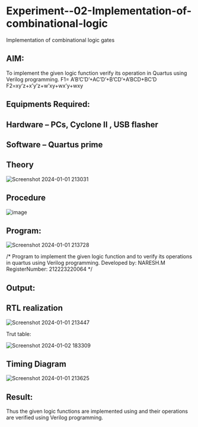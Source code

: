 # Experiment--02-Implementation-of-combinational-logic
Implementation of combinational logic gates
 
## AIM:
To implement the given logic function verify its operation in Quartus using Verilog programming.
 F1= A’B’C’D’+AC’D’+B’CD’+A’BCD+BC’D
F2=xy’z+x’y’z+w’xy+wx’y+wxy
 
 
 
## Equipments Required:
## Hardware – PCs, Cyclone II , USB flasher
## Software – Quartus prime


## Theory
![Screenshot 2024-01-01 213031](https://github.com/NARESHDC/Experiment--02-Implementation-of-combinational-logic-/assets/149348388/fd0ff96f-1efc-498a-9001-0bd9ff651777)

 



## Procedure
![image](https://github.com/NARESHDC/Experiment--02-Implementation-of-combinational-logic-/assets/149348388/70b404fd-cb0d-4200-b22f-9cb28c7b3d59)

## Program:
![Screenshot 2024-01-01 213728](https://github.com/NARESHDC/Experiment--02-Implementation-of-combinational-logic-/assets/149348388/7b073832-ce1e-4f25-b2c9-33b45f04294e)

/*
Program to implement the given logic function and to verify its operations in quartus using Verilog programming.
Developed by: NARESH.M
RegisterNumber:  212223220064
*/
## Output:
## RTL realization
![Screenshot 2024-01-01 213447](https://github.com/NARESHDC/Experiment--02-Implementation-of-combinational-logic-/assets/149348388/b217a1af-3422-4356-ab3d-d5d1e481f5b2)

Trut table:

![Screenshot 2024-01-02 183309](https://github.com/NARESHDC/Experiment--02-Implementation-of-combinational-logic-/assets/149348388/92dbb6ed-ac8d-4d74-8f77-d5053e9dfc5d)



## Timing Diagram
![Screenshot 2024-01-01 213625](https://github.com/NARESHDC/Experiment--02-Implementation-of-combinational-logic-/assets/149348388/92ebc709-50ee-4dbf-96da-b1bb9be980a5)


## Result:
Thus the given logic functions are implemented using  and their operations are verified using Verilog programming.
